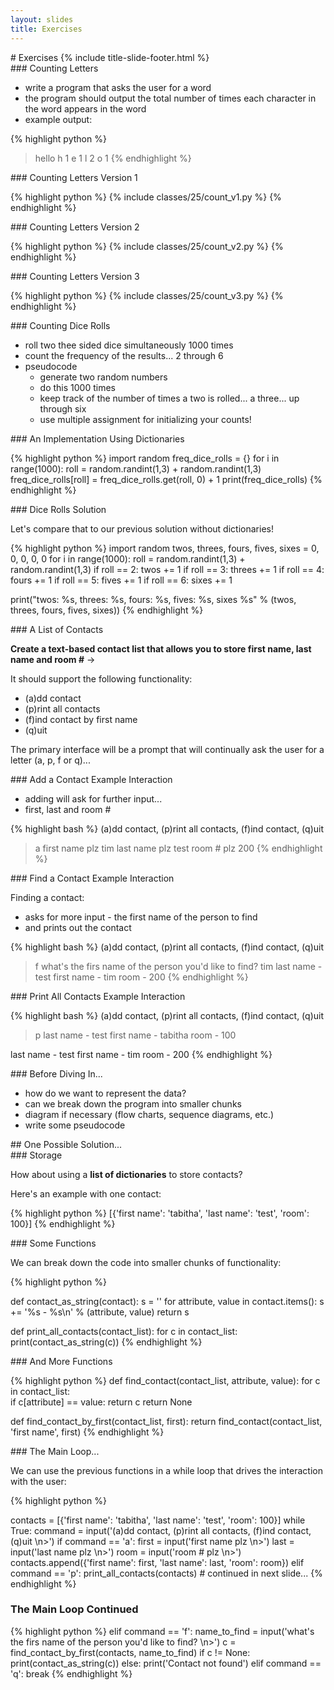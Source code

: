 ```yaml
---
layout: slides
title: Exercises 
---
```


<section markdown="block" class="title-slide">
# Exercises
{% include title-slide-footer.html %}
</section>

<section markdown="block">
### Counting Letters

* write a program that asks the user for a word
* the program should output the total number of times each character in the word appears in the word
* example output:

{% highlight python %}
>hello
h 1
e 1
l 2
o 1
{% endhighlight %}
</section>

<section markdown="block">
### Counting Letters Version 1

{% highlight python %}
{% include classes/25/count_v1.py %}
{% endhighlight %}
</section>

<section markdown="block">
### Counting Letters Version 2

{% highlight python %}
{% include classes/25/count_v2.py %}
{% endhighlight %}
</section>

<section markdown="block">
### Counting Letters Version 3

{% highlight python %}
{% include classes/25/count_v3.py %}
{% endhighlight %}
<!--_-->
</section>

<section markdown="block">
### Counting Dice Rolls 

* roll two thee sided dice simultaneously 1000 times
* count the frequency of the results... 2 through 6
* pseudocode
	* generate two random numbers
	* do this 1000 times
	* keep track of the number of times a two is rolled... a three... up through six
	* use multiple assignment for initializing your counts!
</section>


<section markdown="block">
### An Implementation Using Dictionaries


{% highlight python %}
import random
freq_dice_rolls = {}
for i in range(1000):
	roll = random.randint(1,3) + random.randint(1,3)
	freq_dice_rolls[roll] = freq_dice_rolls.get(roll, 0) + 1
print(freq_dice_rolls)
{% endhighlight %}
</section>

<section markdown="block">
### Dice Rolls Solution 

Let's compare that to our previous solution without dictionaries!

{% highlight python %}
import random
twos, threes, fours, fives, sixes = 0, 0, 0, 0, 0
for i in range(1000):
	roll = random.randint(1,3) + random.randint(1,3)
	if roll == 2:
		twos += 1
	if roll == 3:
		threes += 1
	if roll == 4:
		fours += 1
	if roll == 5:
		fives += 1
	if roll == 6:
		sixes += 1

print("twos: %s, threes: %s, fours: %s, fives: %s, sixes %s" % (twos, threes, fours, fives, sixes)) 
{% endhighlight %}
</section>

<section markdown="block">
### A List of Contacts

__Create a text-based contact list that allows you to store first name, last name and room #__ &rarr;

It should support the following functionality:

* (a)dd contact
* (p)rint all contacts
* (f)ind contact by first name
* (q)uit

The primary interface will be a prompt that will continually ask the user for a letter (a, p, f or q)...
</section>

<section markdown="block">
### Add a Contact Example Interaction

* adding will ask for further input...
* first, last and room #

{% highlight bash %}
(a)dd contact, (p)rint all contacts, (f)ind contact, (q)uit 
>a
first name plz 
>tim
last name plz 
>test
room # plz 
>200
{% endhighlight %}
</section>

<section markdown="block">
### Find a Contact Example Interaction

Finding a contact:

* asks for more input - the first name of the person to find
* and prints out the contact

{% highlight bash %}
(a)dd contact, (p)rint all contacts, (f)ind contact, (q)uit 
>f
what's the firs name of the person you'd like to find? 
>tim
last name - test
first name - tim
room - 200
{% endhighlight %}
</section>

<section markdown="block">
### Print All Contacts Example Interaction

{% highlight bash %}
(a)dd contact, (p)rint all contacts, (f)ind contact, (q)uit 
>p
last name - test
first name - tabitha
room - 100

last name - test
first name - tim
room - 200
{% endhighlight %}
</section>

<section markdown="block">
### Before Diving In...

* how do we want to represent the data?
* can we break down the program into smaller chunks
* diagram if necessary (flow charts, sequence diagrams, etc.)
* write some pseudocode
</section>

<section markdown="block">
## One Possible Solution...
</section>

<section markdown="block">
### Storage

How about using a __list of dictionaries__ to store contacts?

Here's an example with one contact:

{% highlight python %}
[{'first name': 'tabitha', 'last name': 'test', 'room': 100}]
{% endhighlight %}
</section>

<section markdown="block">
### Some Functions

We can break down the code into smaller chunks of functionality:

{% highlight python %}

def contact_as_string(contact):
	s = ''
	for attribute, value in contact.items():
		s += '%s - %s\n' % (attribute, value)
	return s

def print_all_contacts(contact_list):
	for c in contact_list:
		print(contact_as_string(c))
{% endhighlight %}
</section>

<section markdown="block">
### And More Functions

{% highlight python %}
def find_contact(contact_list, attribute, value):
	for c in contact_list:	
		if c[attribute] == value:
			return c
	return None

def find_contact_by_first(contact_list, first):
	return find_contact(contact_list, 'first name', first)
{% endhighlight %}

</section>
<section markdown="block">
### The Main Loop...

We can use the previous functions in a while loop that drives the interaction with the user:

{% highlight python %}

contacts = [{'first name': 'tabitha', 'last name': 'test', 'room': 100}]
while True:
	command = input('(a)dd contact, (p)rint all contacts, (f)ind contact, (q)uit \n>')
	if command == 'a':
		first = input('first name plz \n>')
		last = input('last name plz \n>')
		room = input('room # plz \n>')
		contacts.append({'first name': first, 'last name': last, 'room': room})
	elif command == 'p':
		print_all_contacts(contacts)
	# continued in next slide...
{% endhighlight %}
</section>

### The Main Loop Continued

{% highlight python %}
	elif command == 'f':
		name_to_find = input('what\'s the firs name of the person you\'d like to find? \n>')
		c = find_contact_by_first(contacts, name_to_find)
		if c != None:
			print(contact_as_string(c))
		else:
			print('Contact not found')
	elif command == 'q':
		break
{% endhighlight %}
</section>
